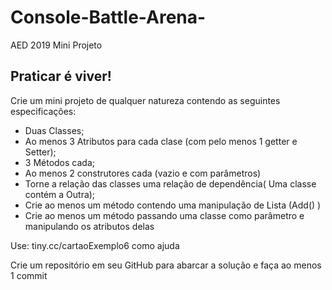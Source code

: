 # Console-Battle-Arena-
AED 2019 Mini Projeto
## Praticar é viver!
Crie um mini projeto de qualquer natureza contendo as 
seguintes especificações:
 - Duas Classes;
 - Ao menos 3 Atributos para cada clase 
 (com pelo menos 1 getter e Setter);
 - 3 Métodos cada;
 - Ao menos 2 construtores cada (vazio e com parâmetros)
 - Torne a relação das classes uma relação de dependência(
 Uma classe contém a Outra);
 - Crie ao menos um método contendo uma manipulação de 
 Lista (Add() ) 
 - Crie ao menos um método passando uma classe como 
 parâmetro e manipulando os atributos delas
 
 Use: tiny.cc/cartaoExemplo6 como ajuda
 
 Crie um repositório em seu GitHub para abarcar a 
 solução e faça ao menos 1 commit
